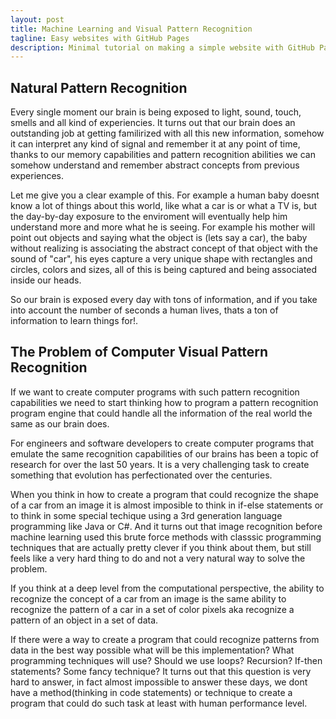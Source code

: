 ```yaml
---
layout: post
title: Machine Learning and Visual Pattern Recognition
tagline: Easy websites with GitHub Pages
description: Minimal tutorial on making a simple website with GitHub Pages
---
```




## Natural Pattern Recognition

Every single moment our brain is being exposed to light, sound, touch, smells and all kind of experiencies. It turns out that our brain does an outstanding job at getting familirized with all this new information, somehow it can interpret any kind of signal and remember it at any point of time, thanks to our memory capabilities and pattern recognition abilities we can somehow understand and remember abstract concepts from previous experiences.

Let me give you a clear example of this. For example a human baby doesnt know a lot of things about this world, like what a car is or what a TV is, but the day-by-day exposure to the enviroment will eventually help him understand more and more what he is seeing. For example his mother will point out objects and saying what the object is (lets say a car), the baby without realizing is associating the abstract concept of that object with the sound of "car", his eyes capture a very unique shape with rectangles and circles, colors and sizes, all of this is being captured and being associated inside our heads.

So our brain is exposed every day with tons of information, and if you take into account the number of seconds a human lives, thats a ton of information to learn things for!.

## The Problem  of Computer Visual Pattern Recognition

If we want to create computer programs with such pattern recognition capabilities we need to start thinking how to program a pattern recognition program engine that could handle all the information of the real world the same as our brain does.

For engineers and software developers to create computer programs that emulate the same recognition capabilities of our brains has been a topic of research for over the last 50 years. It is a very challenging task to create something that evolution has perfectionated over the centuries.

When you think in how to create a program that could recognize the shape of a car from an image it is almost imposible to think in if-else statements or  to think in some special techique using a 3rd generation language programming like Java or C#. And it turns out that image recognition before machine learning used this brute force methods with classsic programming techniques  that are actually pretty clever if you think about them, but still feels like a very hard thing to do and not a very natural way to solve the problem.

If you think at a deep level from the computational perspective, the ability to recognize the concept of a car from an image is the same ability to recognize the pattern of a car in a set of color pixels aka recognize a pattern of an object in a set of data.

If there were a way to create a program that could recognize patterns from data in the best way possible what will be this implementation? What programming techniques will use? Should we use loops? Recursion? If-then statements? Some fancy technique? 
It turns out that this question is very hard to answer, in fact almost impossible to answer these days,  we dont have a method(thinking in code statements) or technique to create a program that could do such task at least with human performance level.

